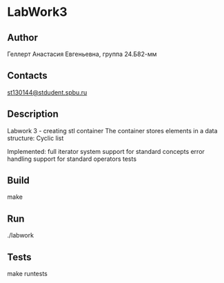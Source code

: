 # LabWork3
## Author
Геллерт Анастасия Евгеньевна, группа 24.Б82-мм
## Contacts
st130144@stdudent.spbu.ru

## Description
Labwork 3 - creating stl container
The container stores elements in a data structure: Cyclic list

Implemented:
full iterator system
support for standard concepts
error handling
support for standard operators
tests

## Build
make

## Run
./labwork

## Tests
make runtests

